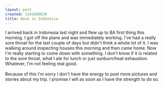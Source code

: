 ```yaml
--- 
layout: post
created: 1141660620
title: Back in Indonesia
---
```

I arrived back in Indonesia last night and flew up to BA first thing this morning.  I got off the plane and was immediately working.  I've had a really sore throat for the last couple of days but didn't think a whole lot of it.  I was walking around inspecting houses this morning and then came home.  Now I'm really starting to come down with something.  I don't know if it is related to the sore throat, what I ate for lunch or just sunburn/heat exhaustion.  Whatever, I'm not feeling real good.<br /><br />Because of this I'm sorry I don't have the energy to post more pictures and stories about my trip.  I promise I will as soon as I have the strength to do so.
